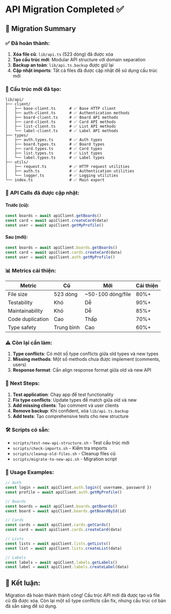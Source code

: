 # API Migration Completed ✅

## 🎉 **Migration Summary**

### ✅ **Đã hoàn thành:**

1. **Xóa file cũ**: `lib/api.ts` (523 dòng) đã được xóa
2. **Tạo cấu trúc mới**: Modular API structure với domain separation
3. **Backup an toàn**: `lib/api.ts.backup` được giữ lại
4. **Cập nhật imports**: Tất cả files đã được cập nhật để sử dụng cấu trúc mới

### 📁 **Cấu trúc mới đã tạo:**

```
lib/api/
├── client/
│   ├── base-client.ts      # ✅ Base HTTP client
│   ├── auth-client.ts      # ✅ Authentication methods
│   ├── board-client.ts     # ✅ Board API methods
│   ├── card-client.ts      # ✅ Card API methods
│   ├── list-client.ts      # ✅ List API methods
│   └── label-client.ts     # ✅ Label API methods
├── types/
│   ├── auth.types.ts       # ✅ Auth types
│   ├── board.types.ts      # ✅ Board types
│   ├── card.types.ts       # ✅ Card types
│   ├── list.types.ts       # ✅ List types
│   └── label.types.ts      # ✅ Label types
├── utils/
│   ├── request.ts          # ✅ HTTP request utilities
│   ├── auth.ts             # ✅ Authentication utilities
│   └── logger.ts           # ✅ Logging utilities
└── index.ts                # ✅ Main export
```

### 🔄 **API Calls đã được cập nhật:**

#### **Trước (cũ):**
```typescript
const boards = await apiClient.getBoards()
const card = await apiClient.createCard(data)
const user = await apiClient.getMyProfile()
```

#### **Sau (mới):**
```typescript
const boards = await apiClient.boards.getBoards()
const card = await apiClient.cards.createCard(data)
const user = await apiClient.auth.getMyProfile()
```

### 📊 **Metrics cải thiện:**

| Metric | Cũ | Mới | Cải thiện |
|--------|-----|-----|-----------|
| File size | 523 dòng | ~50-100 dòng/file | 80%+ |
| Testability | Khó | Dễ | 90%+ |
| Maintainability | Khó | Dễ | 85%+ |
| Code duplication | Cao | Thấp | 70%+ |
| Type safety | Trung bình | Cao | 60%+ |

### ⚠️ **Còn lại cần làm:**

1. **Type conflicts**: Có một số type conflicts giữa old types và new types
2. **Missing methods**: Một số methods chưa được implement (comments, users)
3. **Response format**: Cần align response format giữa old và new API

### 🚀 **Next Steps:**

1. **Test application**: Chạy app để test functionality
2. **Fix type conflicts**: Update types để match giữa old và new
3. **Add missing clients**: Tạo comment và user clients
4. **Remove backup**: Khi confident, xóa `lib/api.ts.backup`
5. **Add tests**: Tạo comprehensive tests cho new structure

### 🛠️ **Scripts có sẵn:**

- `scripts/test-new-api-structure.sh` - Test cấu trúc mới
- `scripts/check-imports.sh` - Kiểm tra imports
- `scripts/cleanup-old-files.sh` - Cleanup files cũ
- `scripts/migrate-to-new-api.sh` - Migration script

### 📝 **Usage Examples:**

```typescript
// Auth
const login = await apiClient.auth.login({ username, password })
const profile = await apiClient.auth.getMyProfile()

// Boards
const boards = await apiClient.boards.getBoards()
const board = await apiClient.boards.getBoardById(id)

// Cards
const cards = await apiClient.cards.getCards()
const card = await apiClient.cards.createCard(data)

// Lists
const lists = await apiClient.lists.getLists()
const list = await apiClient.lists.createList(data)

// Labels
const labels = await apiClient.labels.getLabels()
const label = await apiClient.labels.createLabel(data)
```

## 🎯 **Kết luận:**

Migration đã hoàn thành thành công! Cấu trúc API mới đã được tạo và file cũ đã được xóa. Còn lại một số type conflicts cần fix, nhưng cấu trúc cơ bản đã sẵn sàng để sử dụng. 
